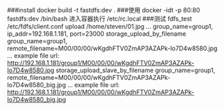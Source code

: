 ###install
        docker build -t  fastdfs:dev .
###使用
        docker -idt -p 80:80 fastdfs:dev /bin/bash
        进入容器执行
        /etc/rc.local
 ###测试
        fdfs_test /etc/fdfs/client.conf upload /home/steven/01.jpg
        ...
        group_name=group1, ip_addr=192.168.1.181, port=23000
        storage_upload_by_filename
        group_name=group1, remote_filename=M00/00/00/wKgdhFTV0ZmAP3AZAPk-Io7D4w8580.jpg
        ...
        example file url: http://192.168.1.181/group1/M00/00/00/wKgdhFTV0ZmAP3AZAPk-Io7D4w8580.jpg
        storage_upload_slave_by_filename
        group_name=group1, remote_filename=M00/00/00/wKgdhFTV0ZmAP3AZAPk-Io7D4w8580_big.jpg
        ...
        example file url: http://192.168.1.181/group1/M00/00/00/wKgdhFTV0ZmAP3AZAPk-Io7D4w8580_big.jpg
    
